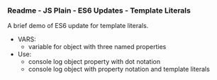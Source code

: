 ### Readme - JS Plain - ES6 Updates - Template Literals

A brief demo of ES6 update for template literals.

  * VARS:
    * variable for object with three named properties
  * Use:
    * console log object property with dot notation
    * console log object with property notation and template literals
